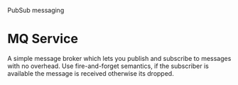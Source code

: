 PubSub messaging

# MQ Service

A simple message broker which lets you publish and subscribe to messages with no 
overhead. Use fire-and-forget semantics, if the subscriber is available the message 
is received otherwise its dropped.
